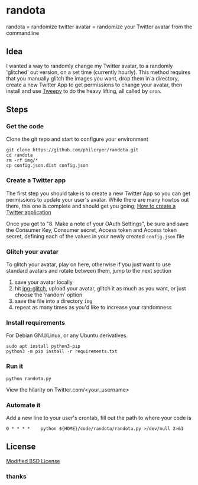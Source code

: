 # randota

randota = randomize twitter avatar = randomize your Twitter avatar from the commandline

## Idea

I wanted a way to randomly change my Twitter avatar, to a randomly 'glitched' out version, on a set time (currently hourly). This method requires that you manually glitch the images you want, drop them in a directory, create a new Twitter App to get permissions to change your avatar, then install and use [Tweepy](https://www.tweepy.org/) to do the heavy lifting, all called by `cron`.

## Steps

### Get the code

Clone the git repo and start to configure your environment

```
git clone https://github.com/philcryer/randota.git
cd randota
rm -rf img/*
cp config.json.dist config.json
```

### Create a Twitter app

The first step you should take is to create a new Twitter App so you can get permissions to update your user's avatar. While there are many howtos out there, this one is complete and should get you going; [How to create a Twitter application](https://docs.inboundnow.com/guide/create-twitter-application/)

Once you get to "8. Make a note of your OAuth Settings", be sure and save the Consumer Key, Consumer secret, Access token and Access token secret, defining each of the values in your newly created `config.json` file

### Glitch your avatar

To glitch your avatar, play on here, otherwise if you just want to use standard avatars and rotate between them, jump to the next section

1) save your avatar locally
2) hit [jpg-glitch](https://snorpey.github.io/jpg-glitch/), upload your avatar, glitch it as much as you want, or just choose the 'random' option
3) save the file into a directory `img`
4) repeat as many times as you'd like to increase your randomness

### Install requirements

For Debian GNU/Linux, or any Ubuntu derivatives.

```
sudo apt install python3-pip
python3 -m pip install -r requirements.txt
```

### Run it

```
python randota.py
```

View the hilarity on Twitter.com/<your_username>

### Automate it

Add a new line to your user's crontab, fill out the path to where your code is

```
0 * * * *    python ${HOME}/code/randota/randota.py >/dev/null 2>&1
```

## License

[Modified BSD License](LICENSE.md)

### thanks

